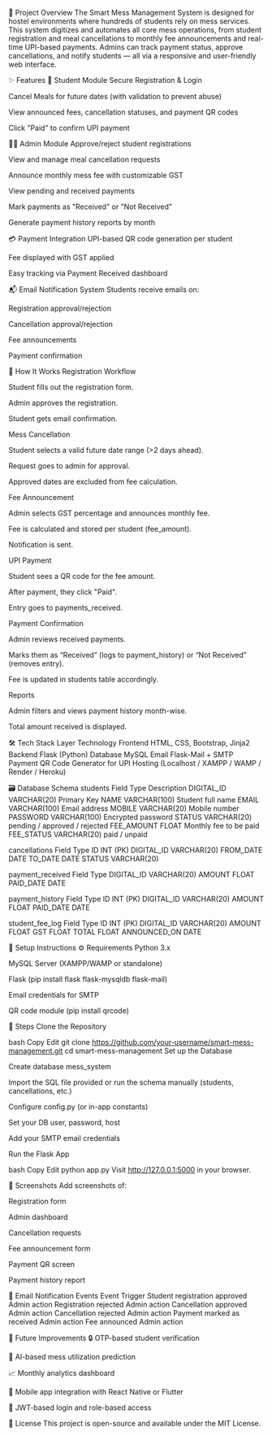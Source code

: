 📖 Project Overview
The Smart Mess Management System is designed for hostel environments where hundreds of students rely on mess services. This system digitizes and automates all core mess operations, from student registration and meal cancellations to monthly fee announcements and real-time UPI-based payments. Admins can track payment status, approve cancellations, and notify students — all via a responsive and user-friendly web interface.

✨ Features
👤 Student Module
Secure Registration & Login

Cancel Meals for future dates (with validation to prevent abuse)

View announced fees, cancellation statuses, and payment QR codes

Click "Paid" to confirm UPI payment

🧑‍💼 Admin Module
Approve/reject student registrations

View and manage meal cancellation requests

Announce monthly mess fee with customizable GST

View pending and received payments

Mark payments as "Received" or "Not Received"

Generate payment history reports by month

💳 Payment Integration
UPI-based QR code generation per student

Fee displayed with GST applied

Easy tracking via Payment Received dashboard

📬 Email Notification System
Students receive emails on:

Registration approval/rejection

Cancellation approval/rejection

Fee announcements

Payment confirmation

🧠 How It Works
Registration Workflow

Student fills out the registration form.

Admin approves the registration.

Student gets email confirmation.

Mess Cancellation

Student selects a valid future date range (>2 days ahead).

Request goes to admin for approval.

Approved dates are excluded from fee calculation.

Fee Announcement

Admin selects GST percentage and announces monthly fee.

Fee is calculated and stored per student (fee_amount).

Notification is sent.

UPI Payment

Student sees a QR code for the fee amount.

After payment, they click "Paid".

Entry goes to payments_received.

Payment Confirmation

Admin reviews received payments.

Marks them as “Received” (logs to payment_history) or “Not Received” (removes entry).

Fee is updated in students table accordingly.

Reports

Admin filters and views payment history month-wise.

Total amount received is displayed.

🛠️ Tech Stack
Layer	Technology
Frontend	HTML, CSS, Bootstrap, Jinja2
Backend	Flask (Python)
Database	MySQL
Email	Flask-Mail + SMTP
Payment	QR Code Generator for UPI
Hosting	(Localhost / XAMPP / WAMP / Render / Heroku)

🗃️ Database Schema
students
Field	Type	Description
DIGITAL_ID	VARCHAR(20)	Primary Key
NAME	VARCHAR(100)	Student full name
EMAIL	VARCHAR(100)	Email address
MOBILE	VARCHAR(20)	Mobile number
PASSWORD	VARCHAR(100)	Encrypted password
STATUS	VARCHAR(20)	pending / approved / rejected
FEE_AMOUNT	FLOAT	Monthly fee to be paid
FEE_STATUS	VARCHAR(20)	paid / unpaid

cancellations
Field	Type
ID	INT (PK)
DIGITAL_ID	VARCHAR(20)
FROM_DATE	DATE
TO_DATE	DATE
STATUS	VARCHAR(20)

payment_received
Field	Type
DIGITAL_ID	VARCHAR(20)
AMOUNT	FLOAT
PAID_DATE	DATE

payment_history
Field	Type
ID	INT (PK)
DIGITAL_ID	VARCHAR(20)
AMOUNT	FLOAT
PAID_DATE	DATE

student_fee_log
Field	Type
ID	INT (PK)
DIGITAL_ID	VARCHAR(20)
AMOUNT	FLOAT
GST	FLOAT
TOTAL	FLOAT
ANNOUNCED_ON	DATE

🚀 Setup Instructions
⚙️ Requirements
Python 3.x

MySQL Server (XAMPP/WAMP or standalone)

Flask (pip install flask flask-mysqldb flask-mail)

Email credentials for SMTP

QR code module (pip install qrcode)

🧩 Steps
Clone the Repository

bash
Copy
Edit
git clone https://github.com/your-username/smart-mess-management.git
cd smart-mess-management
Set up the Database

Create database mess_system

Import the SQL file provided or run the schema manually (students, cancellations, etc.)

Configure config.py (or in-app constants)

Set your DB user, password, host

Add your SMTP email credentials

Run the Flask App

bash
Copy
Edit
python app.py
Visit http://127.0.0.1:5000 in your browser.

📸 Screenshots
Add screenshots of:

Registration form

Admin dashboard

Cancellation requests

Fee announcement form

Payment QR screen

Payment history report

📧 Email Notification Events
Event	Trigger
Student registration approved	Admin action
Registration rejected	Admin action
Cancellation approved	Admin action
Cancellation rejected	Admin action
Payment marked as received	Admin action
Fee announced	Admin action

📌 Future Improvements
🔒 OTP-based student verification

🧠 AI-based mess utilization prediction

📈 Monthly analytics dashboard

📲 Mobile app integration with React Native or Flutter

🔐 JWT-based login and role-based access

📄 License
This project is open-source and available under the MIT License.
